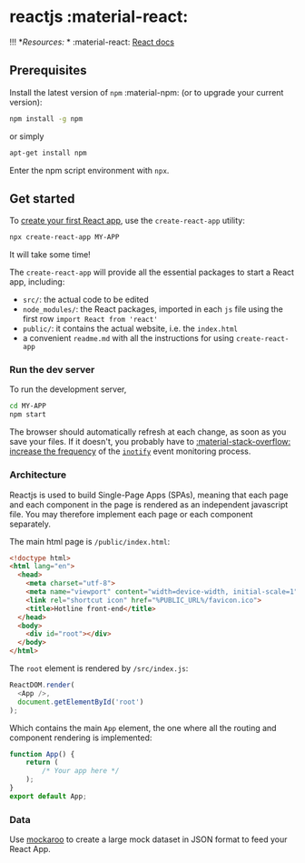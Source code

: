 # reactjs :material-react:

!!! **Resources:*
    * :material-react: [React docs](https://reactjs.org/docs/hello-world.html)

## Prerequisites

Install the latest version of `npm` :material-npm: (or to upgrade your current version):
```bash
npm install -g npm
```
or simply
```bash
apt-get install npm
```
Enter the npm script environment with `npx`.

## Get started

To [create your first React app](https://reactjs.org/docs/create-a-new-react-app.html), use the `create-react-app` utility:
```bash
npx create-react-app MY-APP
```
It will take some time!

The `create-react-app` will provide all the essential packages to start a React app, including:
* `src/`: the actual code to be edited
* `node_modules/`: the React packages, imported in each `js` file using the first row `import React from 'react'`
* `public/`: it contains the actual website, i.e. the `index.html`
* a convenient `readme.md` with all the instructions for using `create-react-app`

### Run the dev server

To run the development server,
```bash
cd MY-APP
npm start
```
The browser should automatically refresh at each change, as soon as you save your files. If it doesn't, you probably have to [:material-stack-overflow: increase the frequency](https://stackoverflow.com/questions/42189575/create-react-app-reload-not-working) of the [`inotify`](https://man7.org/linux/man-pages/man7/inotify.7.html) event monitoring process.

### Architecture

Reactjs is used to build Single-Page Apps (SPAs), meaning that each page and each component in the page is rendered as an independent javascript file. You may therefore implement each page or each component separately.

The main html page is `/public/index.html`:

```html
<!doctype html>
<html lang="en">
  <head>
    <meta charset="utf-8">
    <meta name="viewport" content="width=device-width, initial-scale=1">
    <link rel="shortcut icon" href="%PUBLIC_URL%/favicon.ico">
    <title>Hotline front-end</title>
  </head>
  <body>
    <div id="root"></div>
  </body>
</html>
```

The `root` element is rendered by `/src/index.js`:
```javascript
ReactDOM.render(
  <App />,
  document.getElementById('root')
);
```
Which contains the main `App` element, the one where all the routing and component rendering is implemented:
```javascript
function App() {
    return (
        /* Your app here */
    );
}
export default App;
```

### Data

Use [mockaroo](https://www.mockaroo.com) to create a large mock dataset in JSON format to feed your React App. 